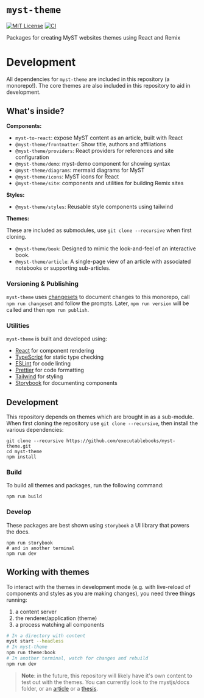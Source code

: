 # `myst-theme`

[![MIT License](https://img.shields.io/badge/license-MIT-blue.svg)](https://github.com/executablebooks/myst-theme/blob/main/LICENSE)
[![CI](https://github.com/executablebooks/myst-theme/workflows/CI/badge.svg)](https://github.com/executablebooks/myst-theme/actions)

Packages for creating MyST websites themes using React and Remix

# Development

All dependencies for `myst-theme` are included in this repository (a monorepo!).
The core themes are also included in this repository to aid in development.

## What's inside?

**Components:**

- `myst-to-react`: expose MyST content as an article, built with React
- `@myst-theme/frontmatter`: Show title, authors and affiliations
- `@myst-theme/providers`: React providers for references and site configuration
- `@myst-theme/demo`: myst-demo component for showing syntax
- `@myst-theme/diagrams`: mermaid diagrams for MyST
- `@myst-theme/icons`: MyST icons for React
- `@myst-theme/site`: components and utilities for building Remix sites

**Styles:**

- `@myst-theme/styles`: Reusable style components using tailwind

**Themes:**

These are included as submodules, use `git clone --recursive` when first cloning.

- `@myst-theme/book`: Designed to mimic the look-and-feel of an interactive book.
- `@myst-theme/article`: A single-page view of an article with associated notebooks or supporting sub-articles.

### Versioning & Publishing

`myst-theme` uses [changesets](https://github.com/changesets/changesets) to document changes to this monorepo, call `npm run changeset` and follow the prompts. Later, `npm run version` will be called and then `npm run publish`.

### Utilities

`myst-theme` is built and developed using:

- [React](https://reactjs.org/) for component rendering
- [TypeScript](https://www.typescriptlang.org/) for static type checking
- [ESLint](https://eslint.org/) for code linting
- [Prettier](https://prettier.io) for code formatting
- [Tailwind](https://tailwindcss.com/) for styling
- [Storybook](https://storybook.js.org/) for documenting components

## Development

This repository depends on themes which are brought in as a sub-module.
When first cloning the repository use `git clone --recursive`,
then install the various dependencies:

```
git clone --recursive https://github.com/executablebooks/myst-theme.git
cd myst-theme
npm install
```

### Build

To build all themes and packages, run the following command:

```
npm run build
```

### Develop

These packages are best shown using `storybook` a UI library that powers the docs.

```
npm run storybook
# and in another terminal
npm run dev
```


## Working with themes

To interact with the themes in development mode (e.g. with live-reload of components and styles as you are making changes), you need three things running:

1. a content server
2. the renderer/application (theme)
3. a process watching all components

```bash
# In a directory with content
myst start --headless
# In myst-theme
npm run theme:book
# In another terminal, watch for changes and rebuild
npm run dev
```

> **Note**: in the future, this repository will likely have it's own content to test out with the themes.
> You can currently look to the mystjs/docs folder, or an [article](https://github.com/simpeg/tle-finitevolume) or a [thesis](https://github.com/rowanc1/phd-thesis).
